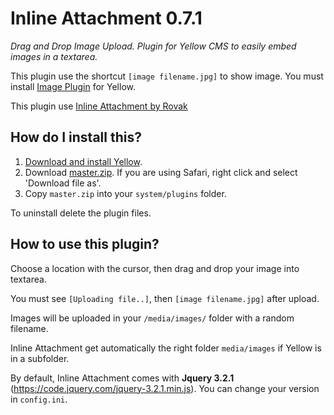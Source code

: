 # Inline Attachment 0.7.1

*Drag and Drop Image Upload. Plugin for Yellow CMS to easily embed images in a textarea.*

This plugin use the shortcut `[image filename.jpg]` to show image. You must install [Image Plugin](https://github.com/datenstrom/yellow-plugins/tree/master/image) for Yellow.

This plugin use [Inline Attachment by Rovak](http://git.razko.nl/InlineAttachment/)

## How do I install this?

1. [Download and install Yellow](https://github.com/datenstrom/yellow/).
2. Download [master.zip](https://github.com/nibreh/yellow-plugin-inline-attachment/archive/master.zip). If you are using Safari, right click and select 'Download file as'.
3. Copy `master.zip` into your `system/plugins` folder.

To uninstall delete the plugin files.

## How to use this plugin?

Choose a location with the cursor, then drag and drop your image into textarea. 

You must see `[Uploading file..]`, then `[image filename.jpg]` after upload.

Images will be uploaded in your `/media/images/` folder with a random filename.

Inline Attachment get automatically the right folder `media/images` if Yellow is in a subfolder.

By default, Inline Attachment comes with **Jquery 3.2.1** (https://code.jquery.com/jquery-3.2.1.min.js). You can change your version in `config.ini`.

